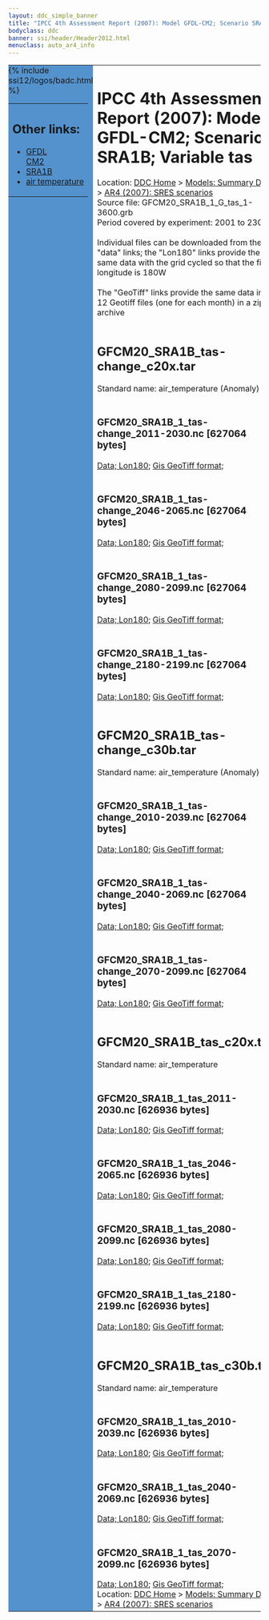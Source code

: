 ```yaml
---
layout: ddc_simple_banner
title: "IPCC 4th Assessment Report (2007): Model GFDL-CM2; Scenario SRA1B; Variable tas"
bodyclass: ddc
banner: ssi/header/Header2012.html
menuclass: auto_ar4_info
---
```



<table width="100%" border="0" cellspacing="0" cellpadding="0" style="border-collapse: collapse;">
<tr style="margin:0;padding:0;border:0;">
<td style="margin:0;padding:0;border:0;height:1pt;width:150pt;background:#5492CD;" valign="top" >

<div id="lh-col2" class="auto_ar4_info">
<table class="menumain" bgcolor="#5492CD" cellspacing="0" width="100%" border="0">
<tr><td>
<h2> Other links:</h2>
<ul>
<li><a href="/auto/ar4/model-GFDL-CM2.html">GFDL<br/>CM2</a></li>
<li><a href="/auto/ar4/scenario-SRA1B.html">SRA1B</a></li>
<li><a href="/auto/ar4/var-air_temperature.html">air temperature</a></li>
</ul>
</td></tr>
{% include ssi12/logos/badc.html %}
</table>
</div>
</td>
<td><h1>IPCC 4th Assessment Report (2007): Model GFDL-CM2; Scenario SRA1B; Variable tas</h1>

<!-- Breadcrumb1 -->
<div id="breadcrumb1" align="left">
Location: <a href="/index.html">DDC Home</a> > <a href="/sim/gcm_clim/">Models: Summary Data</a>
> <a href="/sim/gcm_clim/SRES_AR4/index.html">AR4 (2007): SRES scenarios</a>
</div>
<!-- End of Breadcrumb1 -->Source file: GFCM20_SRA1B_1_G_tas_1-3600.grb
<br/>
Period covered by experiment: 2001 to 2300<br/>
<br/>Individual files can be downloaded from the "data" links; the "Lon180" links provide the same data
         with the grid cycled so that the first longitude is 180W<br/>
<br/>The "GeoTiff" links provide the same data in 12 Geotiff files (one for each month)
          in a zip archive<br/>
<br/><h2>GFCM20_SRA1B_tas-change_c20x.tar</h2>
Standard name: air_temperature (Anomaly)<br>
<br/><h3>GFCM20_SRA1B_1_tas-change_2011-2030.nc [627064 bytes]</h3>
<a href="http://apps.ipcc-data.org/cgi-bin/downl/ar4_nc/tas/GFCM20_SRA1B_1_tas-change_2011-2030.nc">Data; </a><a href="http://apps.ipcc-data.org/cgi-bin/downl/ar4_nc/tas/GFCM20_SRA1B_1_tas-change_2011-2030.cyto180.nc"> Lon180</a>; <a href="/cgi-bin/downl/ar4_tif/tas/GFCM20_SRA1B_1_tas-change_2011-2030.zip">Gis GeoTiff format; </a><br/>
<br/><h3>GFCM20_SRA1B_1_tas-change_2046-2065.nc [627064 bytes]</h3>
<a href="http://apps.ipcc-data.org/cgi-bin/downl/ar4_nc/tas/GFCM20_SRA1B_1_tas-change_2046-2065.nc">Data; </a><a href="http://apps.ipcc-data.org/cgi-bin/downl/ar4_nc/tas/GFCM20_SRA1B_1_tas-change_2046-2065.cyto180.nc"> Lon180</a>; <a href="/cgi-bin/downl/ar4_tif/tas/GFCM20_SRA1B_1_tas-change_2046-2065.zip">Gis GeoTiff format; </a><br/>
<br/><h3>GFCM20_SRA1B_1_tas-change_2080-2099.nc [627064 bytes]</h3>
<a href="http://apps.ipcc-data.org/cgi-bin/downl/ar4_nc/tas/GFCM20_SRA1B_1_tas-change_2080-2099.nc">Data; </a><a href="http://apps.ipcc-data.org/cgi-bin/downl/ar4_nc/tas/GFCM20_SRA1B_1_tas-change_2080-2099.cyto180.nc"> Lon180</a>; <a href="/cgi-bin/downl/ar4_tif/tas/GFCM20_SRA1B_1_tas-change_2080-2099.zip">Gis GeoTiff format; </a><br/>
<br/><h3>GFCM20_SRA1B_1_tas-change_2180-2199.nc [627064 bytes]</h3>
<a href="http://apps.ipcc-data.org/cgi-bin/downl/ar4_nc/tas/GFCM20_SRA1B_1_tas-change_2180-2199.nc">Data; </a><a href="http://apps.ipcc-data.org/cgi-bin/downl/ar4_nc/tas/GFCM20_SRA1B_1_tas-change_2180-2199.cyto180.nc"> Lon180</a>; <a href="/cgi-bin/downl/ar4_tif/tas/GFCM20_SRA1B_1_tas-change_2180-2199.zip">Gis GeoTiff format; </a><br/>
<br/><h2>GFCM20_SRA1B_tas-change_c30b.tar</h2>
Standard name: air_temperature (Anomaly)<br>
<br/><h3>GFCM20_SRA1B_1_tas-change_2010-2039.nc [627064 bytes]</h3>
<a href="http://apps.ipcc-data.org/cgi-bin/downl/ar4_nc/tas/GFCM20_SRA1B_1_tas-change_2010-2039.nc">Data; </a><a href="http://apps.ipcc-data.org/cgi-bin/downl/ar4_nc/tas/GFCM20_SRA1B_1_tas-change_2010-2039.cyto180.nc"> Lon180</a>; <a href="/cgi-bin/downl/ar4_tif/tas/GFCM20_SRA1B_1_tas-change_2010-2039.zip">Gis GeoTiff format; </a><br/>
<br/><h3>GFCM20_SRA1B_1_tas-change_2040-2069.nc [627064 bytes]</h3>
<a href="http://apps.ipcc-data.org/cgi-bin/downl/ar4_nc/tas/GFCM20_SRA1B_1_tas-change_2040-2069.nc">Data; </a><a href="http://apps.ipcc-data.org/cgi-bin/downl/ar4_nc/tas/GFCM20_SRA1B_1_tas-change_2040-2069.cyto180.nc"> Lon180</a>; <a href="/cgi-bin/downl/ar4_tif/tas/GFCM20_SRA1B_1_tas-change_2040-2069.zip">Gis GeoTiff format; </a><br/>
<br/><h3>GFCM20_SRA1B_1_tas-change_2070-2099.nc [627064 bytes]</h3>
<a href="http://apps.ipcc-data.org/cgi-bin/downl/ar4_nc/tas/GFCM20_SRA1B_1_tas-change_2070-2099.nc">Data; </a><a href="http://apps.ipcc-data.org/cgi-bin/downl/ar4_nc/tas/GFCM20_SRA1B_1_tas-change_2070-2099.cyto180.nc"> Lon180</a>; <a href="/cgi-bin/downl/ar4_tif/tas/GFCM20_SRA1B_1_tas-change_2070-2099.zip">Gis GeoTiff format; </a><br/>
<br/><h2>GFCM20_SRA1B_tas_c20x.tar</h2>
Standard name: air_temperature<br>
<br/><h3>GFCM20_SRA1B_1_tas_2011-2030.nc [626936 bytes]</h3>
<a href="http://apps.ipcc-data.org/cgi-bin/downl/ar4_nc/tas/GFCM20_SRA1B_1_tas_2011-2030.nc">Data; </a><a href="http://apps.ipcc-data.org/cgi-bin/downl/ar4_nc/tas/GFCM20_SRA1B_1_tas_2011-2030.cyto180.nc"> Lon180</a>; <a href="/cgi-bin/downl/ar4_tif/tas/GFCM20_SRA1B_1_tas_2011-2030.zip">Gis GeoTiff format; </a><br/>
<br/><h3>GFCM20_SRA1B_1_tas_2046-2065.nc [626936 bytes]</h3>
<a href="http://apps.ipcc-data.org/cgi-bin/downl/ar4_nc/tas/GFCM20_SRA1B_1_tas_2046-2065.nc">Data; </a><a href="http://apps.ipcc-data.org/cgi-bin/downl/ar4_nc/tas/GFCM20_SRA1B_1_tas_2046-2065.cyto180.nc"> Lon180</a>; <a href="/cgi-bin/downl/ar4_tif/tas/GFCM20_SRA1B_1_tas_2046-2065.zip">Gis GeoTiff format; </a><br/>
<br/><h3>GFCM20_SRA1B_1_tas_2080-2099.nc [626936 bytes]</h3>
<a href="http://apps.ipcc-data.org/cgi-bin/downl/ar4_nc/tas/GFCM20_SRA1B_1_tas_2080-2099.nc">Data; </a><a href="http://apps.ipcc-data.org/cgi-bin/downl/ar4_nc/tas/GFCM20_SRA1B_1_tas_2080-2099.cyto180.nc"> Lon180</a>; <a href="/cgi-bin/downl/ar4_tif/tas/GFCM20_SRA1B_1_tas_2080-2099.zip">Gis GeoTiff format; </a><br/>
<br/><h3>GFCM20_SRA1B_1_tas_2180-2199.nc [626936 bytes]</h3>
<a href="http://apps.ipcc-data.org/cgi-bin/downl/ar4_nc/tas/GFCM20_SRA1B_1_tas_2180-2199.nc">Data; </a><a href="http://apps.ipcc-data.org/cgi-bin/downl/ar4_nc/tas/GFCM20_SRA1B_1_tas_2180-2199.cyto180.nc"> Lon180</a>; <a href="/cgi-bin/downl/ar4_tif/tas/GFCM20_SRA1B_1_tas_2180-2199.zip">Gis GeoTiff format; </a><br/>
<br/><h2>GFCM20_SRA1B_tas_c30b.tar</h2>
Standard name: air_temperature<br>
<br/><h3>GFCM20_SRA1B_1_tas_2010-2039.nc [626936 bytes]</h3>
<a href="http://apps.ipcc-data.org/cgi-bin/downl/ar4_nc/tas/GFCM20_SRA1B_1_tas_2010-2039.nc">Data; </a><a href="http://apps.ipcc-data.org/cgi-bin/downl/ar4_nc/tas/GFCM20_SRA1B_1_tas_2010-2039.cyto180.nc"> Lon180</a>; <a href="/cgi-bin/downl/ar4_tif/tas/GFCM20_SRA1B_1_tas_2010-2039.zip">Gis GeoTiff format; </a><br/>
<br/><h3>GFCM20_SRA1B_1_tas_2040-2069.nc [626936 bytes]</h3>
<a href="http://apps.ipcc-data.org/cgi-bin/downl/ar4_nc/tas/GFCM20_SRA1B_1_tas_2040-2069.nc">Data; </a><a href="http://apps.ipcc-data.org/cgi-bin/downl/ar4_nc/tas/GFCM20_SRA1B_1_tas_2040-2069.cyto180.nc"> Lon180</a>; <a href="/cgi-bin/downl/ar4_tif/tas/GFCM20_SRA1B_1_tas_2040-2069.zip">Gis GeoTiff format; </a><br/>
<br/><h3>GFCM20_SRA1B_1_tas_2070-2099.nc [626936 bytes]</h3>
<a href="http://apps.ipcc-data.org/cgi-bin/downl/ar4_nc/tas/GFCM20_SRA1B_1_tas_2070-2099.nc">Data; </a><a href="http://apps.ipcc-data.org/cgi-bin/downl/ar4_nc/tas/GFCM20_SRA1B_1_tas_2070-2099.cyto180.nc"> Lon180</a>; <a href="/cgi-bin/downl/ar4_tif/tas/GFCM20_SRA1B_1_tas_2070-2099.zip">Gis GeoTiff format; </a><br/>
<!-- Breadcrumb2 -->
<div id="breadcrumb2" align="left">
Location: <a href="/index.html">DDC Home</a> > <a href="/sim/gcm_clim/">Models: Summary Data</a>
> <a href="/sim/gcm_clim/SRES_AR4/index.html">AR4 (2007): SRES scenarios</a>
</div>
<!-- End of Breadcrumb2 --></td></tr></table>
